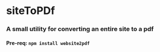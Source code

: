 # siteToPDf

### A small utility for converting an entire site to a pdf

#### Pre-req: `npm install website2pdf`
